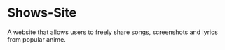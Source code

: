 # Shows-Site
A website that allows users to freely share songs, screenshots and lyrics from popular anime.
